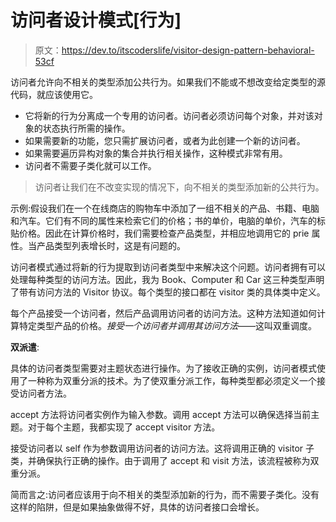 # 访问者设计模式[行为]

> 原文：<https://dev.to/itscoderslife/visitor-design-pattern-behavioral-53cf>

访问者允许向不相关的类型添加公共行为。如果我们不能或不想改变给定类型的源代码，就应该使用它。

*   它将新的行为分离成一个专用的访问者。访问者必须访问每个对象，并对该对象的状态执行所需的操作。
*   如果需要新的功能，您只需扩展访问者，或者为此创建一个新的访问者。
*   如果需要遍历异构对象的集合并执行相关操作，这种模式非常有用。
*   访问者不需要子类化就可以工作。

> 访问者让我们在不改变实现的情况下，向不相关的类型添加新的公共行为。

示例:假设我们在一个在线商店的购物车中添加了一组不相关的产品、书籍、电脑和汽车。它们有不同的属性来检索它们的价格；书的单价，电脑的单价，汽车的标贴价格。因此在计算价格时，我们需要检查产品类型，并相应地调用它的 prie 属性。当产品类型列表增长时，这是有问题的。

访问者模式通过将新的行为提取到访问者类型中来解决这个问题。访问者拥有可以处理每种类型的访问方法。因此，我为 Book、Computer 和 Car 这三种类型声明了带有访问方法的 Visitor 协议。每个类型的接口都在 visitor 类的具体类中定义。

每个产品接受一个访问者，然后产品调用访问者的访问方法。这种方法知道如何计算特定类型产品的价格。*接受一个访问者并调用其访问方法*——这叫双重调度。

**双派遣**:

具体的访问者类型需要对主题状态进行操作。为了接收正确的实例，访问者模式使用了一种称为双重分派的技术。为了使双重分派工作，每种类型都必须定义一个接受访问者方法。

accept 方法将访问者实例作为输入参数。调用 accept 方法可以确保选择当前主题。对于每个主题，我都实现了 accept visitor 方法。

接受访问者以 self 作为参数调用访问者的访问方法。这将调用正确的 visitor 子类，并确保执行正确的操作。由于调用了 accept 和 visit 方法，该流程被称为双重分派。

简而言之:访问者应该用于向不相关的类型添加新的行为，而不需要子类化。没有这样的陷阱，但是如果抽象做得不好，具体的访问者接口会增长。